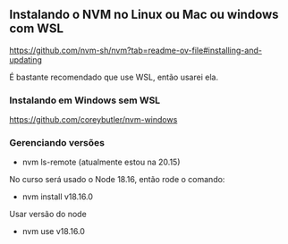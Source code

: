 ## Instalando o NVM no Linux ou Mac ou windows com WSL

https://github.com/nvm-sh/nvm?tab=readme-ov-file#installing-and-updating

É bastante recomendado que use WSL, então usarei ela.

### Instalando em Windows sem WSL

https://github.com/coreybutler/nvm-windows

### Gerenciando versões

- nvm ls-remote (atualmente estou na 20.15)

No curso será usado o Node 18.16, então rode o comando:

- nvm install v18.16.0

Usar versão do node

- nvm use v18.16.0
